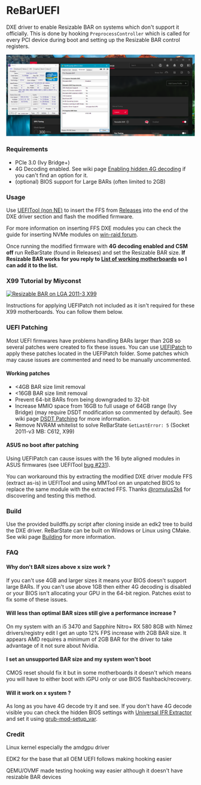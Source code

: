 # ReBarUEFI
DXE driver to enable Resizable BAR on systems which don't support it officially. This is done by hooking ```PreprocessController``` which is called for every PCI device during boot and setting up the Resizable BAR control registers.

![screenshot showing cpu-z, gpu-z and amd software](rebar.png)
### Requirements
* PCIe 3.0 (Ivy Bridge+)
* 4G Decoding enabled. See wiki page [Enabling hidden 4G decoding](https://github.com/xCuri0/ReBarUEFI/wiki/Enabling-hidden-4G-decoding) if you can't find an option for it.
* (optional) BIOS support for Large BARs (often limited to 2GB)

### Usage
Use [UEFITool (non NE)](https://github.com/LongSoft/UEFITool/releases/tag/0.28.0) to insert the FFS from [Releases](https://github.com/xCuri0/ReBarUEFI/releases) into the end of the DXE driver section and flash the modified firmware.

For more information on inserting FFS DXE modules you can check the guide for inserting NVMe modules on [win-raid forum](https://winraid.level1techs.com/t/howto-get-full-nvme-support-for-all-systems-with-an-ami-uefi-bios/30901).


Once running the modified firmware with **4G decoding enabled and CSM off** run ReBarState (found in Releases) and set the Resizable BAR size. **If Resizable BAR works for you reply to [List of working motherboards](https://github.com/xCuri0/ReBarUEFI/issues/11) so I can add it to the list.**

### X99 Tutorial by Miyconst
[![Resizable BAR on LGA 2011-3 X99](http://img.youtube.com/vi/vcJDWMpxpjE/0.jpg)](http://www.youtube.com/watch?v=vcJDWMpxpjEE "Resizable BAR on LGA 2011-3 X99")

Instructions for applying UEFIPatch not included as it isn't required for these X99 motherboards. You can follow them below.

### UEFI Patching
Most UEFI firmwares have problems handling BARs larger than 2GB so several patches were created to fix these issues. You can use [UEFIPatch](https://github.com/LongSoft/UEFITool/releases/tag/0.28.0) to apply these patches located in the UEFIPatch folder. Some patches which may cause issues are commented and need to be manually uncommented.

#### Working patches
* <4GB BAR size limit removal
* <16GB BAR size limit removal
* Prevent 64-bit BARs from being downgraded to 32-bit
* Increase MMIO space from 16GB to full usage of 64GB range (Ivy Bridge) (may require DSDT modification so commented by default). See wiki page [DSDT Patching](https://github.com/xCuri0/ReBarUEFI/wiki/DSDT-Patching) for more information.
* Remove NVRAM whitelist to solve ReBarState ```GetLastError: 5``` (Socket 2011-v3 MB: C612, X99)

#### ASUS no boot after patching
Using UEFIPatch can cause issues with the 16 byte aligned modules in ASUS firmwares (see UEFITool [bug #231](https://github.com/LongSoft/UEFITool/issues/231)). 

You can workaround this by extracting the modified DXE driver module FFS (extract as-is) in UEFITool and using MMTool on an unpatched BIOS to replace the same module with the extracted FFS. Thanks [@romulus2k4](https://github.com/romulus2k4) for discovering and testing this method.

### Build
Use the provided buildffs.py script after cloning inside an edk2 tree to build the DXE driver. ReBarState can be built on Windows or Linux using CMake. See wiki page [Building](https://github.com/xCuri0/ReBarUEFI/wiki/Building) for more information.

### FAQ
#### Why don't BAR sizes above x size work ?
If you can't use 4GB and larger sizes it means your BIOS doesn't support large BARs. If you can't use above 1GB then either 4G decoding is disabled or your BIOS isn't allocating your GPU in the 64-bit region. Patches exist to fix some of these issues.

#### Will less than optimal BAR sizes still give a performance increase ?
On my system with an i5 3470 and Sapphire Nitro+ RX 580 8GB with Nimez drivers/registry edit I get an upto 12% FPS increase with 2GB BAR size. It appears AMD requires a minimum of 2GB BAR for the driver to take advantage of it not sure about Nvidia.

#### I set an unsupported BAR size and my system won't boot
CMOS reset should fix it but in some motherboards it doesn't which means you will have to either boot with iGPU only or use BIOS flashback/recovery.

#### Will it work on x system ?
As long as you have 4G decode try it and see. If you don't have 4G decode visible you can check the hidden BIOS settings with [Universal IFR Extractor](https://github.com/LongSoft/Universal-IFR-Extractor/releases) and set it using [grub-mod-setup_var](https://github.com/datasone/grub-mod-setup_var).

### Credit
Linux kernel especially the amdgpu driver

EDK2 for the base that all OEM UEFI follows making hooking easier

QEMU/OVMF made testing hooking way easier although it doesn't have resizable BAR devices
